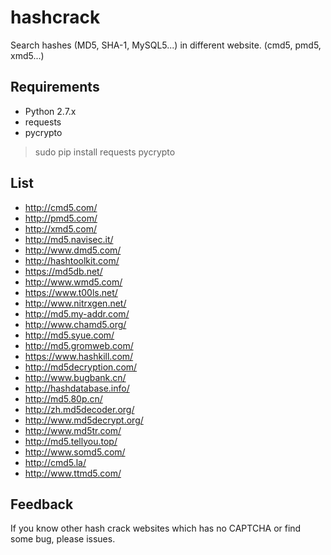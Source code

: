 # hashcrack
Search hashes (MD5, SHA-1, MySQL5...) in different website. (cmd5, pmd5, xmd5...)
## Requirements
* Python 2.7.x
* requests
* pycrypto

>sudo pip install requests pycrypto

## List
* http://cmd5.com/
* http://pmd5.com/
* http://xmd5.com/
* http://md5.navisec.it/
* http://www.dmd5.com/
* http://hashtoolkit.com/
* https://md5db.net/
* http://www.wmd5.com/
* https://www.t00ls.net/
* http://www.nitrxgen.net/
* http://md5.my-addr.com/
* http://www.chamd5.org/
* http://md5.syue.com/
* http://md5.gromweb.com/
* https://www.hashkill.com/
* http://md5decryption.com/
* http://www.bugbank.cn/
* http://hashdatabase.info/
* http://md5.80p.cn/
* http://zh.md5decoder.org/
* http://www.md5decrypt.org/
* http://www.md5tr.com/
* http://md5.tellyou.top/
* http://www.somd5.com/
* http://cmd5.la/
* http://www.ttmd5.com/

## Feedback
If you know other hash crack websites which has no CAPTCHA or find some bug, please issues.
